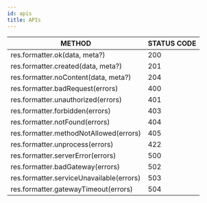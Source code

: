 ```yaml
---
id: apis
title: APIs
---
```


|                   METHOD                   | STATUS CODE |
|--------------------------------------------|-------------|
| res.formatter.ok(data, meta?)              |     200     |
| res.formatter.created(data, meta?)         |     201     |
| res.formatter.noContent(data, meta?)       |     204     |
| res.formatter.badRequest(errors)           |     400     |
| res.formatter.unauthorized(errors)         |     401     |
| res.formatter.forbidden(errors)            |     403     |
| res.formatter.notFound(errors)             |     404     |
| res.formatter.methodNotAllowed(errors)     |     405     |
| res.formatter.unprocess(errors)            |     422     |
| res.formatter.serverError(errors)          |     500     |
| res.formatter.badGateway(errors)           |     502     |
| res.formatter.serviceUnavailable(errors)   |     503     |
| res.formatter.gatewayTimeout(errors)       |     504     |
